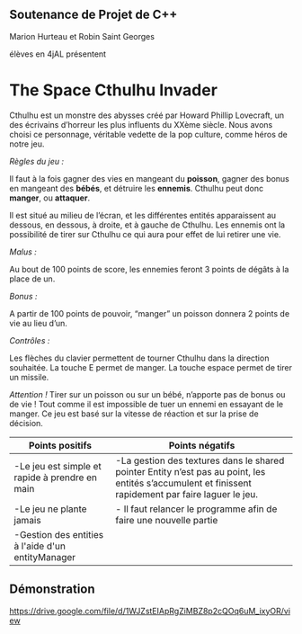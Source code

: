 ## Soutenance de Projet de C++

Marion Hurteau et Robin Saint Georges

élèves en 4jAL présentent

# The Space Cthulhu Invader

Cthulhu est un monstre des abysses créé par Howard Phillip Lovecraft, un des écrivains d’horreur les plus influents du XXème siècle. 
Nous avons choisi ce personnage, véritable vedette de la pop culture, comme héros de notre jeu. 

_Règles du jeu :_

Il faut à la fois gagner des vies en mangeant du **poisson**, gagner des bonus en mangeant des **bébés**, et détruire les **ennemis**. 
Cthulhu peut donc **manger**, ou **attaquer**.

Il est situé au milieu de l’écran, et les différentes entités apparaissent au dessous, en dessous, à droite, et à gauche de Cthulhu.
Les ennemis ont la possibilité de tirer sur Cthulhu ce qui aura pour effet de lui retirer une vie.

_Malus :_

Au bout de 100 points de score, les ennemies feront 3 points de dégâts à la place de un.

_Bonus :_

A partir de 100 points de pouvoir, “manger” un poisson donnera 2 points de vie au lieu d’un.

_Contrôles :_

Les flèches du clavier permettent de tourner Cthulhu dans la direction souhaitée. La touche E permet de manger. La touche espace permet de 
tirer un missile. 


_Attention !_ Tirer sur un poisson ou sur un bébé, n’apporte pas de bonus ou de vie ! Tout comme il est impossible de tuer un ennemi en
essayant de le manger. Ce jeu est basé sur la vitesse de réaction et sur la prise de décision.
    

| Points positifs | Points négatifs |
|-----------------|-----------------|
| -Le jeu est simple et rapide à prendre en main | -La gestion des textures dans le shared pointer Entity n’est pas au point, les entités s’accumulent et finissent rapidement par faire laguer le jeu. |
| -Le jeu ne plante jamais | - Il faut relancer le programme afin de faire une nouvelle partie |
|-Gestion des entities à l'aide d'un entityManager||


## Démonstration

https://drive.google.com/file/d/1WJZstEIApRgZiMBZ8p2cQOq6uM_ixyOR/view

